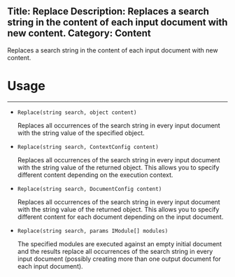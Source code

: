Title: Replace
Description: Replaces a search string in the content of each input document with new content.
Category: Content
---
Replaces a search string in the content of each input document with new content.

# Usage
---

  - `Replace(string search, object content)`
  
    Replaces all occurrences of the search string in every input document with the string value of the specified object.

  - `Replace(string search, ContextConfig content)`
  
    Replaces all occurrences of the search string in every input document with the string value of the returned object. This allows you to specify different content depending on the execution context.

  - `Replace(string search, DocumentConfig content)`
  
    Replaces all occurrences of the search string in every input document with the string value of the returned object. This allows you to specify different content for each document depending on the input document.

  - `Replace(string search, params IModule[] modules)`
  
    The specified modules are executed against an empty initial document and the results replace all occurrences of the search string in every input document (possibly creating more than one output document for each input document).